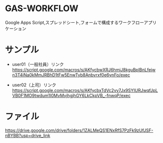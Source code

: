 # GAS-WORKFLOW
Google Apps Script,スプレッドシート,フォームで構成するワークフローアプリケーション

# サンプル
- user01（一般社員）リンク
https://script.google.com/macros/s/AKfycbwXRJ6hmiJ8kguBplBnLfejwn3T4iNa0kMmJRBhD1tFw5EnwTyb8Anbvrxf0e6ynFo/exec

- user02（上司）リンク
https://script.google.com/macros/s/AKfycbxTdVc2vv7Jx9SYIURJwqfJpLVB0F1MO9twdum1I0MvMvjhgjhGY6LkCkpVB_-fnwqP/exec

# ファイル
https://drive.google.com/drive/folders/1ZALMeQS1ENxRfS7PzFk9zUfJSF-nBYBB?usp=drive_link
